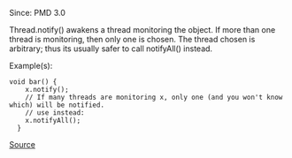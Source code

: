 Since: PMD 3.0

Thread.notify() awakens a thread monitoring the object. If more than one thread is monitoring, then only
one is chosen.  The thread chosen is arbitrary; thus its usually safer to call notifyAll() instead.

Example(s):
```
void bar() {
    x.notify();
    // If many threads are monitoring x, only one (and you won't know which) will be notified.
    // use instead:
    x.notifyAll();
  }
```

[Source](https://pmd.github.io/pmd-5.5.4/pmd-java/rules/java/design.html#UseNotifyAllInsteadOfNotify)
